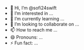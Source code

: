 - 👋 Hi, I’m @sofi24swift
- 👀 I’m interested in ...
- 🌱 I’m currently learning ...
- 💞️ I’m looking to collaborate on ...
- 📫 How to reach me ...
- 😄 Pronouns: ...
- ⚡ Fun fact: ...

<!---
sofi24swift/sofi24swift is a ✨ special ✨ repository because its `README.md` (this file) appears on your GitHub profile.
You can click the Preview link to take a look at your changes.
--->
